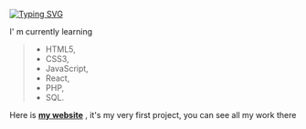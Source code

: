 <!--
![](assets/Bottom_up.svg)
-->
<!--   my-icons -->
<!--
<p align="center">
    <a href="https://github.com/AuroreTnr/AuroreTnr"><img src="https://img.shields.io/badge/status-updating-brightgreen.svg"></a>
    <a href="https://github.com/AuroreTnr/AuroreTnr/graphs/contributors"><img src="https://img.shields.io/github/contributors/AuroreTnr/AuroreTnr?color=blue"></a>
    <a href="https://github.com/AuroreTnr/AuroreTnr/stargazers"><img src="https://img.shields.io/github/stars/AuroreTnr/AuroreTnr.svg?logo=github"></a>
    <a href="https://github.com/AuroreTnr/AuroreTnr/network/members"><img src="https://img.shields.io/github/forks/AuroreTnr/AuroreTnr.svg?color=blue&logo=github"></a>
    <img src="https://visitor-badge.laobi.icu/badge?page_id=AuroreTnr" alt="visitors"/>   
</p>
-->

<!-- my-header -->

<!--   my-typing -->    
[![Typing SVG](https://readme-typing-svg.herokuapp.com?font=Playfair+Display&weight=600&pause=100&color=FDF8C0&vCenter=true&repeat=false&width=435&lines=Hi%2C+I+am+Aurore+;Nice+to+meet+you++%F0%9F%91%8B;I'm+very+passionate+about+web+development;I+want+to+make+it+my+new+job;Good+visit+😊)](https://git.io/typing-svg)



I' m currently learning

> * HTML5,
> * CSS3,
> * JavaScript,
> * React,
> * PHP,
> * SQL.


Here is **[my website][1]** , it's my very first project, you can see all my work there
 
[1]: https://auroretnr.github.io/FromAuroreTnr.github.io/        "my website"


<!---
AuroreTnr/AuroreTnr is a ✨ special ✨ repository because its `README.md` (this file) appears on your GitHub profile.
You can click the Preview link to take a look at your changes.
--->
